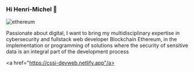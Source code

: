 
### Hi Henri-Michel 👋
<img src="https://user-images.githubusercontent.com/65901087/126630109-c2c475d4-42cf-4d0a-9018-438391c99dd6.png" alt="ethereum">

Passionate about digital, I want to bring my multidisciplinary expertise in cybersecurity and fullstack web developer Blockchain Ethereum, in the implementation or programming of solutions where the security of sensitive data is an integral part of the development process

<a href="https://cssi-devweb.netlify.app"/a>



